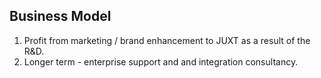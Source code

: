 ## Business Model

1. Profit from marketing / brand enhancement to JUXT as a result of the R&D.
2. Longer term - enterprise support and and integration consultancy.
